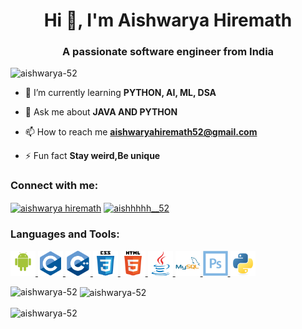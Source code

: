 <h1 align="center">Hi 👋, I'm Aishwarya Hiremath</h1>
<h3 align="center">A passionate software engineer from India</h3>

<p align="left"> <img src="https://komarev.com/ghpvc/?username=aishwarya-52&label=Profile%20views&color=0e75b6&style=flat" alt="aishwarya-52" /> </p>

- 🌱 I’m currently learning **PYTHON, AI, ML, DSA**

- 💬 Ask me about **JAVA AND PYTHON**

- 📫 How to reach me **aishwaryahiremath52@gmail.com**

- ⚡ Fun fact **Stay weird,Be unique**

<h3 align="left">Connect with me:</h3>
<p align="left">
<a href="https://linkedin.com/in/aishwarya hiremath" target="blank"><img align="center" src="https://raw.githubusercontent.com/rahuldkjain/github-profile-readme-generator/master/src/images/icons/Social/linked-in-alt.svg" alt="aishwarya hiremath" height="30" width="40" /></a>
<a href="https://instagram.com/aishhhhh__52" target="blank"><img align="center" src="https://raw.githubusercontent.com/rahuldkjain/github-profile-readme-generator/master/src/images/icons/Social/instagram.svg" alt="aishhhhh__52" height="30" width="40" /></a>
</p>

<h3 align="left">Languages and Tools:</h3>
<p align="left"> <a href="https://developer.android.com" target="_blank" rel="noreferrer"> <img src="https://raw.githubusercontent.com/devicons/devicon/master/icons/android/android-original-wordmark.svg" alt="android" width="40" height="40"/> </a> <a href="https://www.cprogramming.com/" target="_blank" rel="noreferrer"> <img src="https://raw.githubusercontent.com/devicons/devicon/master/icons/c/c-original.svg" alt="c" width="40" height="40"/> </a> <a href="https://www.w3schools.com/cpp/" target="_blank" rel="noreferrer"> <img src="https://raw.githubusercontent.com/devicons/devicon/master/icons/cplusplus/cplusplus-original.svg" alt="cplusplus" width="40" height="40"/> </a> <a href="https://www.w3schools.com/css/" target="_blank" rel="noreferrer"> <img src="https://raw.githubusercontent.com/devicons/devicon/master/icons/css3/css3-original-wordmark.svg" alt="css3" width="40" height="40"/> </a> <a href="https://www.w3.org/html/" target="_blank" rel="noreferrer"> <img src="https://raw.githubusercontent.com/devicons/devicon/master/icons/html5/html5-original-wordmark.svg" alt="html5" width="40" height="40"/> </a> <a href="https://www.java.com" target="_blank" rel="noreferrer"> <img src="https://raw.githubusercontent.com/devicons/devicon/master/icons/java/java-original.svg" alt="java" width="40" height="40"/> </a> <a href="https://www.mysql.com/" target="_blank" rel="noreferrer"> <img src="https://raw.githubusercontent.com/devicons/devicon/master/icons/mysql/mysql-original-wordmark.svg" alt="mysql" width="40" height="40"/> </a> <a href="https://www.photoshop.com/en" target="_blank" rel="noreferrer"> <img src="https://raw.githubusercontent.com/devicons/devicon/master/icons/photoshop/photoshop-line.svg" alt="photoshop" width="40" height="40"/> </a> <a href="https://www.python.org" target="_blank" rel="noreferrer"> <img src="https://raw.githubusercontent.com/devicons/devicon/master/icons/python/python-original.svg" alt="python" width="40" height="40"/> </a> </p>

<p><img align="left" src="https://github-readme-stats.vercel.app/api/top-langs?username=aishwarya-52&show_icons=true&locale=en&layout=compact" alt="aishwarya-52" /></p>

<p>&nbsp;<img align="center" src="https://github-readme-stats.vercel.app/api?username=aishwarya-52&show_icons=true&locale=en" alt="aishwarya-52" /></p>

<p><img align="center" src="https://github-readme-streak-stats.herokuapp.com/?user=aishwarya-52&" alt="aishwarya-52" /></p>

